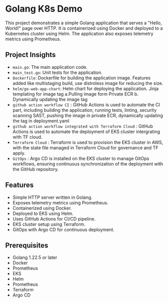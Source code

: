# Golang K8s Demo

This project demonstrates a simple Golang application that serves a "Hello, World!" page over HTTP. It is containerized using Docker and deployed to a Kubernetes cluster using Helm. The application also exposes telemetry metrics using Prometheus.

## Project Insights

- `main.go`: The main application code.
- `main_test.go`: Unit tests for the application.
- `Dockerfile`: Dockerfile for building the application image. Features added like multistaging build, use distroless image for reducing the size.
- `helm/go-web-app-chart`: Helm chart for deploying the application. Jinja templating for image tag
                            a.Pulling image form Private ECR
                            b. Dynamically updating the image tag 
- `github action workflow CI` : GitHub Actions is used to automate the CI part, including building the application, running tests, linting, security scanning SAST, 
                              pushing the image in private ECR, dynamically updating the tag in deployment.yaml
- `github action workflow integrated with Terraform Cloud` : GitHub Actions is used to automate the deployment of EKS cluster intergrating with TF cloud. 
- `Terraform Cloud` : Terraform is used to provision the EKS cluster in AWS, with the state file managed in Terraform Cloud for governance and TF apply.
- `GitOps` : Argo CD is installed on the EKS cluster to manage GitOps workflows, ensuring continuous synchronization of the deployment with the GitHub repository.

## Features

- Simple HTTP server written in Golang.
- Exposes telemetry metrics using Prometheus.
- Containerized using Docker.
- Deployed to EKS using Helm.
- Uses GitHub Actions for CI/CD pipeline.
- EKS cluster setup using Terraform.
- GitOps with Argo CD for continuous deployment.

## Prerequisites

- Golang 1.22.5 or later
- Docker
- Prometheus
- EKS
- Helm
- Prometheus
- Terraform
- Argo CD

